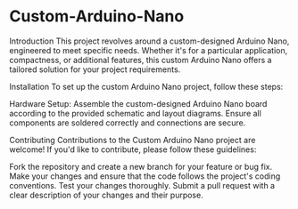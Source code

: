 # Custom-Arduino-Nano

Introduction
This project revolves around a custom-designed Arduino Nano, engineered to meet specific needs. Whether it's for a particular application, compactness, or additional features, this custom Arduino Nano offers a tailored solution for your project requirements.

Installation
To set up the custom Arduino Nano project, follow these steps:

Hardware Setup: Assemble the custom-designed Arduino Nano board according to the provided schematic and layout diagrams. Ensure all components are soldered correctly and connections are secure.

Contributing
Contributions to the Custom Arduino Nano project are welcome! If you'd like to contribute, please follow these guidelines:

Fork the repository and create a new branch for your feature or bug fix.
Make your changes and ensure that the code follows the project's coding conventions.
Test your changes thoroughly.
Submit a pull request with a clear description of your changes and their purpose.
